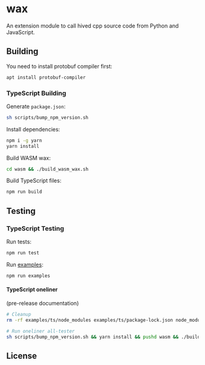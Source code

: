 # wax

An extension module to call hived cpp source code from Python and JavaScript.

## Building

You need to install protobuf compiler first:

```bash
apt install protobuf-compiler
```

### TypeScript Building

Generate `package.json`:

```bash
sh scripts/bump_npm_version.sh
```

Install dependencies:

```bash
npm i -g yarn
yarn install
```

Build WASM wax:

```bash
cd wasm && ./build_wasm_wax.sh
```

Build TypeScript files:

```bash
npm run build
```

## Testing

### TypeScript Testing

Run tests:

```bash
npm run test
```

Run [examples](examples/ts/README.md):

```bash
npm run examples
```

#### TypeScript oneliner

(pre-release documentation)

```bash
# Cleanup
rm -rf examples/ts/node_modules examples/ts/package-lock.json node_modules/ build_wasm wasm/dist wasm/lib/proto .npmrc package.json

# Run oneliner all-tester
sh scripts/bump_npm_version.sh && yarn install && pushd wasm && ./build_wasm_wax.sh; popd && npm run build && npm run test && npm run examples
```

## License
